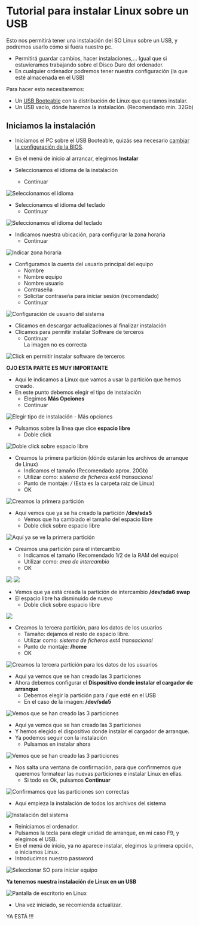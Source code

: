 # Tutorial para instalar Linux sobre un USB
Esto nos permitirá tener una instalación del SO Linux sobre un USB, y podremos usarlo cómo si fuera nuestro pc.  
- Permitirá guardar cambios, hacer instalaciones,... Igual que si estuvieramos trabajando sobre el Disco Duro del ordenador.
- En cualquier ordenador podremos tener nuestra configuración (la que esté almacenada en el USB)

Para hacer esto necesitaremos:
- Un [USB Booteable](../usb_booteable/crear_USB_booteable.md) con la distribución de Linux que queramos instalar.
- Un USB vacío, dónde haremos la instalación. (Recomendado min. 32Gb)

## Iniciamos la instalación
- Iniciamos el PC sobre el USB Booteable, quizás sea necesario [cambiar la configuración de la BIOS](../bios/ordenDeArranque.md).
- En el menú de inicio al arrancar, elegimos **Instalar**

- Seleccionamos el idioma de la instalación
    - Continuar

![Seleccionamos el idioma](img/3.2.png)

- Seleccionamos el idioma del teclado
    - Continuar

![Seleccionamos el idioma del teclado](img/3.3.png)


- Indicamos nuestra ubicación, para configurar la zona horaria
    - Continuar

![Indicar zona horaria](img/3.6.png)

- Configuramos la cuenta del usuario principal del equipo
    - Nombre
    - Nombre equipo
    - Nombre usuario
    - Contraseña
    - Solicitar contraseña para iniciar sesión (recomendado)
    - Continuar

![Configuración de usuario del sistema](img/3.7.png)



- Clicamos en descargar actualizaciones al finalizar instalación
- Clicamos para permitir instalar Software de terceros
    - Continuar  
La imagen no es correcta

![Click en permitir instalar software de terceros](img/3.4.png)

**OJO ESTA PARTE ES MUY IMPORTANTE**
- Aquí le indicamos a Linux que vamos a usar la partición que hemos creado.
- En este punto debemos elegir el tipo de instalación
    - Elegimos **Más Opciones**
    - Continuar

![Elegir tipo de instalación - Más opciones](img/3.5.0.png)

- Pulsamos sobre la línea que dice **espacio libre**
    - Doble click

![Doble click sobre espacio libre](img/3.5.1.png)

- Creamos la primera partición (dónde estarán los archivos de arranque de Linux)
    - Indicamos el tamaño (Recomendado aprox. 20Gb)
    - Utilizar como: *sistema de ficheros ext4 transacional*
    - Punto de montaje: */* (Esta es la carpeta raiz de Linux)
    - OK

![Creamos la primera partición](img/3.5.2.png)

- Aquí vemos que ya se ha creado la partición **/dev/sda5**
    - Vemos que ha cambiado el tamaño del espacio libre
    - Doble click sobre espacio libre

![Aquí ya se ve la primera partición](img/3.5.3.png)

- Creamos una partición para el intercambio
    - Indicamos el tamaño (Recomendado 1/2 de la RAM del equipo)
    - Utilizar como: *area de intercambio*
    - OK

![](img/3.5.4.2.png)
![](img/3.5.4.1.png)

- Vemos que ya está creada la partición de intercambio **/dev/sda6 swap**
- El espacio libre ha disminuido de nuevo
    - Doble click sobre espacio libre

![](img/3.5.5.1.png)

- Creamos la tercera partición, para los datos de los usuarios
    - Tamaño: dejamos el resto de espacio libre.
    - Utilizar como: *sistema de ficheros ext4 transacional*
    - Punto de montaje: **/home**
    - OK

![Creamos la tercera partición para los datos de los usuarios](img/3.5.5.2.png)

- Aquí ya vemos que se han creado las 3 particiones
- Ahora debemos configurar el **Dispositivo donde instalar el cargador de arranque**
    - Debemos elegir la partición para / que esté en el USB
    - En el caso de la imagen: **/dev/sda5**

![Vemos que se han creado las 3 particiones](img/3.5.6.png)

- Aquí ya vemos que se han creado las 3 particiones
- Y hemos elegido el dispositivo donde instalar el cargador de arranque.
- Ya podemos seguir con la instalación
    - Pulsamos en instalar ahora

![Vemos que se han creado las 3 particiones](img/3.5.6.png)

- Nos salta una ventana de confirmación, para que confirmemos que queremos formatear las nuevas particiones e instalar Linux en ellas.
    - Si todo es Ok, pulsamos **Continuar**

![Confirmamos que las particiones son correctas](img/3.5.7.png)


- Aquí empieza la instalación de todos los archivos del sistema

![Instalación del sistema](img/3.8.png)

- Reiniciamos el ordenador.
- Pulsamos la tecla para elegir unidad de arranque, en mi caso F9, y elegimos el USB.
- En el menú de inicio, ya no aparece instalar, elegimos la primera opción, e iniciamos Linux.
- Introducimos nuestro password

![Seleccionar SO para iniciar equipo](img/4.0.1.png)

**Ya tenemos nuestra instalación de Linux en un USB**

![Pantalla de escritorio en Linux](img/4.1.png)

- Una vez iniciado, se recomienda actualizar.

YA ESTÁ !!!


